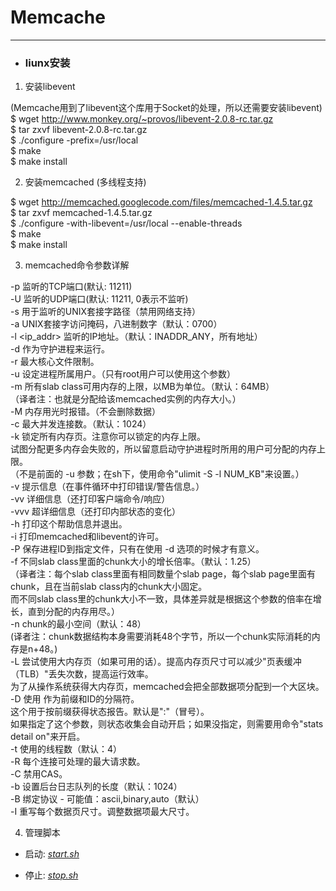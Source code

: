 # Memcache

---

* ### liunx安装 <br>

 1. 安装libevent <br>

   (Memcache用到了libevent这个库用于Socket的处理，所以还需要安装libevent) <br>
   $ wget http://www.monkey.org/~provos/libevent-2.0.8-rc.tar.gz <br>
   $ tar zxvf libevent-2.0.8-rc.tar.gz <br>
   $ ./configure -prefix=/usr/local <br>
   $ make <br>
   $ make install <br>


 2. 安装memcached (多线程支持) <br>

   $ wget http://memcached.googlecode.com/files/memcached-1.4.5.tar.gz <br>
   $ tar zxvf memcached-1.4.5.tar.gz <br>
   $ ./configure -with-libevent=/usr/local --enable-threads <br>
   $ make <br>
   $ make install <br>


 3. memcached命令参数详解<br>

   -p <num>      监听的TCP端口(默认: 11211)<br>
   -U <num>      监听的UDP端口(默认: 11211, 0表示不监听)<br>
   -s <file>     用于监听的UNIX套接字路径（禁用网络支持）<br>
   -a <mask>     UNIX套接字访问掩码，八进制数字（默认：0700）<br>
   -l <ip_addr>  监听的IP地址。（默认：INADDR_ANY，所有地址）<br>
   -d            作为守护进程来运行。<br>
   -r            最大核心文件限制。<br>
   -u <username> 设定进程所属用户。（只有root用户可以使用这个参数）<br>
   -m <num>      所有slab class可用内存的上限，以MB为单位。（默认：64MB）<br>
                 （译者注：也就是分配给该memcached实例的内存大小。）<br>
   -M            内存用光时报错。（不会删除数据）<br>
   -c <num>      最大并发连接数。（默认：1024）<br>
   -k            锁定所有内存页。注意你可以锁定的内存上限。<br>
                 试图分配更多内存会失败的，所以留意启动守护进程时所用的用户可分配的内存上限。<br>
                 （不是前面的 -u <username> 参数；在sh下，使用命令"ulimit -S -l NUM_KB"来设置。）<br>
   -v            提示信息（在事件循环中打印错误/警告信息。）<br>
   -vv           详细信息（还打印客户端命令/响应）<br>
   -vvv          超详细信息（还打印内部状态的变化）<br>
   -h            打印这个帮助信息并退出。<br>
   -i            打印memcached和libevent的许可。<br>
   -P <file>     保存进程ID到指定文件，只有在使用 -d 选项的时候才有意义。<br>
   -f <factor>   不同slab class里面的chunk大小的增长倍率。（默认：1.25）<br>
                 （译者注：每个slab class里面有相同数量个slab page，每个slab page里面有chunk，且在当前slab class内的chunk大小固定。<br>
                 而不同slab class里的chunk大小不一致，具体差异就是根据这个参数的倍率在增长，直到分配的内存用尽。）<br>
   -n <bytes>    chunk的最小空间（默认：48）<br>
                 (译者注：chunk数据结构本身需要消耗48个字节，所以一个chunk实际消耗的内存是n+48。) <br>
   -L            尝试使用大内存页（如果可用的话）。提高内存页尺寸可以减少"页表缓冲（TLB）"丢失次数，提高运行效率。<br>
                 为了从操作系统获得大内存页，memcached会把全部数据项分配到一个大区块。<br>
   -D <char>     使用 <char> 作为前缀和ID的分隔符。<br>
                 这个用于按前缀获得状态报告。默认是":"（冒号）。<br>
                 如果指定了这个参数，则状态收集会自动开启；如果没指定，则需要用命令"stats detail on"来开启。<br>
   -t <num>      使用的线程数（默认：4）<br>
   -R            每个连接可处理的最大请求数。<br>
   -C            禁用CAS。<br>
   -b            设置后台日志队列的长度（默认：1024）<br>
   -B            绑定协议 - 可能值：ascii,binary,auto（默认）<br>
   -I            重写每个数据页尺寸。调整数据项最大尺寸。<br>


 4. 管理脚本<br>

   * 启动:
    [*start.sh*](https://github.com/honglongwei/pj-memcache/blob/master/start.sh) <br>

   * 停止:
    [*stop.sh*](https://github.com/honglongwei/pj-memcache/blob/master/stop.sh)
